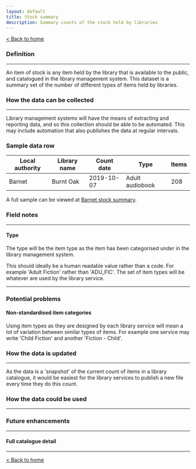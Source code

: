 ```yaml
---
layout: default
title: Stock summary
description: Summary counts of the stock held by libraries
---
```


[&lt; Back to home](./)

### Definition

---

An item of stock is any item held by the library that is available to the public, and catalogued in the library management system. This dataset is a summary set of the number of different types of items held by libraries.

### How the data can be collected

---

Library management systems will have the means of extracting and reporting data, and so this collection should be able to be automated. This may include automation that also publishes the data at regular intervals.

### Sample data row

| Local authority | Library name | Count date | Type | Items |
| --------------- | ------------ | -----------| ---- | ----- |
| Barnet | Burnt Oak | 2019-10-07 | Adult audiobook | 208 |

A full sample can be viewed at [Barnet stock summary](https://github.com/LibrariesHacked/schema-librarydata/blob/master/data/stock_summary_barnet.csv).

### Field notes

---

#### Type

The type will be the item type as the item has been categorised under in the library management system.

This should ideally be a human readable value rather than a code. For example 'Adult Fiction' rather than 'ADU_FIC'. The set of item types will be whatever are used by the library service.

---

### Potential problems

#### Non-standardised item categories

Using item types as they are designed by each library service will mean a lot of variation between similar types of items. For example one service may write 'Child Fiction' and another 'Fiction - Child'.

### How the data is updated

---

As the data is a 'snapshot' of the current count of items in a library catalogue, it would be easiest for the library services to publish a new file every time they do this count.

### How the data could be used

---



### Future enhancements

---

#### Full catalogue detail


---

[&lt; Back to home](./)
